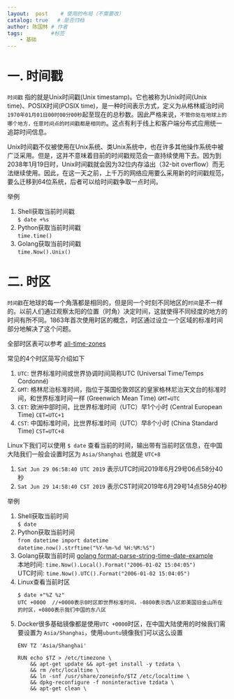 ```yaml
---
layout:  post    # 使用的布局（不需要改）
catalog: true   # 是否归档
author: 陈国林 # 作者
tags:         #标签
    - 基础
---
```


# 一. 时间戳
`时间戳` 指的就是Unix时间戳(Unix timestamp)。它也被称为Unix时间(Unix time)、POSIX时间(POSIX time)，是一种时间表示方式，定义为从格林威治时间`1970年01月01日00时00分00秒`起至现在的总秒数。因此严格来说，`不管你处在地球上的哪个地方，任意时间点的时间戳都是相同的`。这点有利于线上和客户端分布式应用统一追踪时间信息。

Unix时间戳不仅被使用在Unix系统、类Unix系统中，也在许多其他操作系统中被广泛采用。但是，这并不意味着目前的时间戳规范会一直持续使用下去。因为到2038年1月19日时，Unix时间戳就会因为32位内存溢出（32-bit overflow）而无法继续使用。因此，在这一天之前，上千万的网络应用要么采用新的时间戳规范，要么迁移到64位系统，后者可以给时间戳争取一点时间。 

举例
1. Shell获取当前时间戳  
   `$ date +%s`
2. Python获取当前时间戳  
   `time.time()`
3. Golang获取当前时间戳  
   `time.Now().Unix()`

# 二. 时区
`时间戳`在地球的每一个角落都是相同的，但是同一个时刻不同地区的`时间`是不一样的。以前人们通过观察太阳的位置（时角）决定时间，这就使得不同经度的地方的时间有所不同。1863年首次使用时区的概念，时区通过设立一个区域的标准时间部分地解决了这个问题。

全部时区表可以参考 [all-time-zones](https://www.zeitverschiebung.net/cn/all-time-zones.html#)

常见的4个时区简写介绍如下
1. `UTC`: 世界标准时间或世界协调时间简称UTC (Universal Time/Temps Cordonné)
2. `GMT`: 格林尼治标准时间，指位于英国伦敦郊区的皇家格林尼治天文台的标准时间，和世界标准时间一样 (Greenwich Mean Time) `GMT=UTC`
3. `CET`: 欧洲中部时间，比世界标准时间（UTC）早1个小时 (Central European Time) `CET=UTC+1`
4. `CST`: 中国标准时间，比世界标准时间（UTC）早8个小时 (China Standard Time) `CST=UTC+8`

Linux下我们可以使用 `$ date` 查看当前的时间，输出带有当前时区信息，在中国大陆我们一般会设置时区为 `Asia/Shanghai` 也就是 `UTC+8`
1. `Sat Jun 29 06:58:40 UTC 2019` 表示UTC时间2019年6月29号06点58分40秒
2. `Sat Jun 29 14:58:40 CST 2019` 表示CST时间2019年6月29号14点58分40秒

举例
1. Shell获取当前时间  
   `$ date`
2. Python获取当前时间  
   `from datetime import datetime`  
   `datetime.now().strftime("%Y-%m-%d %H:%M:%S")` 
3. Golang获取当前时间 [golang format-parse-string-time-date-example](https://yourbasic.org/golang/format-parse-string-time-date-example/)  
   本地时间: `time.Now().Local().Format("2006-01-02 15:04:05")`  
   UTC时间: `time.Now().UTC().Format("2006-01-02 15:04:05")`  
4. Linux查看当前时区
   ```
   $ date +"%Z %z"
   UTC +0000  //+0000表示0时区即世界标准时间，-0800表示西八区即美国旧金山所在的时区，+0800表示我们中国的东八区
   ```
5. Docker很多基础镜像都是使用`UTC +0000`时区，在中国大陆使用的时候我们需要设置为 `Asia/Shanghai`，使用`ubuntu`镜像我们可以这么设置
   ```
   ENV TZ 'Asia/Shanghai'

   RUN echo $TZ > /etc/timezone \
       && apt-get update && apt-get install -y tzdata \
       && rm /etc/localtime \
       && ln -snf /usr/share/zoneinfo/$TZ /etc/localtime \
       && dpkg-reconfigure -f noninteractive tzdata \
       && apt-get clean \
   ```


